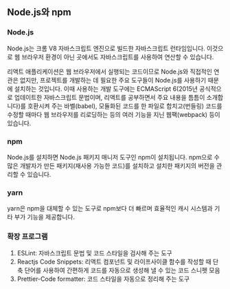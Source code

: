 ## Node.js와 npm

### Node.js

Node.js는 크롬 V8 자바스크립트 엔진으로 빌드한 자바스크립트 런타임입니다. 이것으로 웹 브라우저 환경이 아닌 곳에서도 자바스크립트를 사용하여 연산할 수 있습니다.

리액트 애플리케이션은 웹 브라우저에서 실행되는 코드이므로 Node.js와 직접적인 연관은 없지만, 프로젝트를 개발하는 데 필요한 주요 도구들이 Node.js를 사용하기 때문에 설치하는 것입니다. 이때 사용하는 개발 도구에는 ECMAScript 6(2015년 공식적으로 업데이트한 자바스크립트 문법이며, 리액트를 공부하면서 주요 내용을 틈틈이 소개합니다)를 호환시켜 주는 바벨(babel), 모듈화된 코드를 한 파일로 합치고(번들링) 코드를 수정할 때마다 웹 브라우저를 리로딩하는 등의 여러 기능을 지닌 웹팩(webpack) 등이 있습니다.

### npm

Node.js를 설치하면 Node.js 패키지 매니저 도구인 npm이 설치됩니다. npm으로 수많은 개발자가 만든 패키지(재사용 가능한 코드)를 설치하고 설치한 패키지의 버전을 관리할 수 있습니다.

### yarn

yarn은 npm을 대체할 수 있는 도구로 npm보다 더 빠르며 효율적인 캐시 시스템과 기타 부가 기능을 제공합니다.

### 확장 프로그램

1. ESLint: 자바스크립트 문법 및 코드 스타일을 검사해 주는 도구
2. Reactjs Code Snippets: 리액트 컴포넌트 및 라이프사이클 함수를 작성할 때 단축 단어를 사용하여 간편하게 코드를 자동으로 생성해 낼 수 있는 코드 스니펫 모음
3. Prettier-Code formatter: 코드 스타일을 자동으로 정리해 주는 도구

